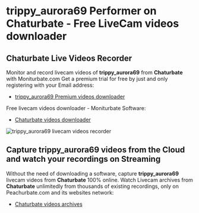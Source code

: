 # trippy_aurora69 Performer on Chaturbate - Free LiveCam videos downloader

## Chaturbate Live Videos Recorder

Monitor and record livecam videos of **trippy_aurora69** from **Chaturbate** with Moniturbate.com
Get a premium trial for free by just and only registering with your Email address:
* [trippy_aurora69 Premium videos downloader](https://moniturbate.com/request-demo-licence-key.html)

Free livecam videos downloader - Moniturbate Software:
* [Chaturbate videos downloader](https://moniturbate.com/moniturbate-download-software.html)

![trippy_aurora69 livecam videos recorder](https://peachurnet.com/templates/moniturbate-software.png)


## Capture trippy_aurora69 videos from the Cloud and watch your recordings on Streaming

Without the need of downloading a software, capture **trippy_aurora69** livecam videos from **Chaturbate** 100% online.
Watch Livecam archives from **Chaturbate** unlimitedly from thousands of existing recordings, only on Peachurbate.com and its websites network:
* [Chaturbate videos archives](https://peachurnet.com/)